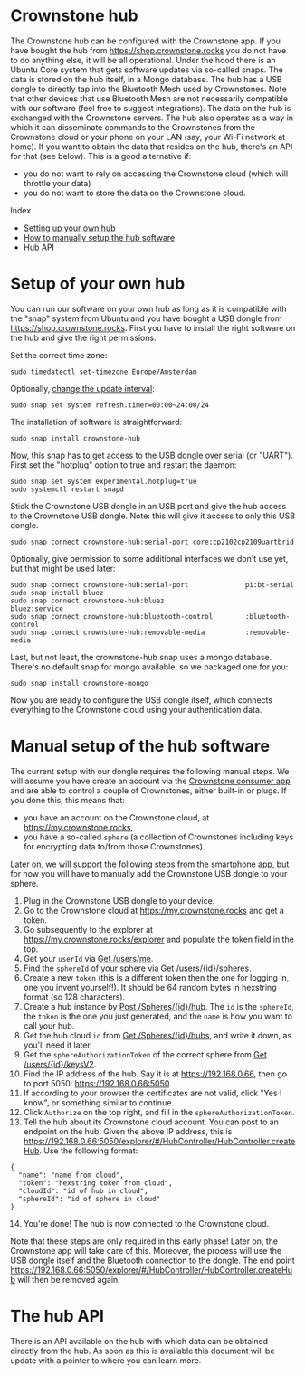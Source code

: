 # Crownstone hub

The Crownstone hub can be configured with the Crownstone app. If you have bought the hub from <https://shop.crownstone.rocks> you do not have to do anything else, 
it will be all operational. Under the hood there is an Ubuntu Core system that gets software updates via so-called snaps. The data is stored on the hub itself,
in a Mongo database. The hub has a USB dongle to directly tap into the Bluetooth Mesh used by Crownstones. Note that other devices that use Bluetooth Mesh 
are not necessarily compatible with our software (feel free to suggest integrations). The data on the hub is exchanged with the Crownstone servers. The hub also 
operates as a way in which it can disseminate commands to the Crownstones from the Crownstone cloud or your phone on your LAN (say, your Wi-Fi network at home). 
If you want to obtain the data that resides on the hub, there's an API for that (see below). This is a good alternative if:
* you do not want to rely on accessing the Crownstone cloud (which will throttle your data)
* you do not want to store the data on the Crownstone cloud.

Index

- [Setting up your own hub](#own_hub)
- [How to manually setup the hub software](#manual_setup)
- [Hub API](#api)

<a name="own_hub"></a>
# Setup of your own hub

You can run our software on your own hub as long as it is compatible with the "snap" system from Ubuntu and you have bought a USB dongle 
from <https://shop.crownstone.rocks>. First you have to install the right software on the hub and give the right permissions.

Set the correct time zone:

    sudo timedatectl set-timezone Europe/Amsterdam

Optionally, [change the update interval](https://snapcraft.io/docs/keeping-snaps-up-to-date):

    sudo snap set system refresh.timer=00:00~24:00/24

The installation of software is straightforward:

    sudo snap install crownstone-hub

Now, this snap has to get access to the USB dongle over serial (or "UART"). First set the "hotplug" option to true and restart the daemon:

    sudo snap set system experimental.hotplug=true
    sudo systemctl restart snapd

Stick the Crownstone USB dongle in an USB port and give the hub access to the Crownstone USB dongle. Note: this will give it access to only this USB dongle.

    sudo snap connect crownstone-hub:serial-port core:cp2102cp2109uartbrid

Optionally, give permission to some additional interfaces we don't use yet, but that might be used later:

    sudo snap connect crownstone-hub:serial-port              pi:bt-serial
    sudo snap install bluez
    sudo snap connect crownstone-hub:bluez                    bluez:service
    sudo snap connect crownstone-hub:bluetooth-control        :bluetooth-control
    sudo snap connect crownstone-hub:removable-media          :removable-media

Last, but not least, the crownstone-hub snap uses a mongo database. There's no default snap for mongo available, so we packaged one for you:

    sudo snap install crownstone-mongo

Now you are ready to configure the USB dongle itself, which connects everything to the Crownstone cloud using your authentication data.

<a name="manual_setup"></a>
# Manual setup of the hub software

The current setup with our dongle requires the following manual steps. We will assume you have create an account via the [Crownstone consumer app](https://crownstone.rocks/app/)
and are able to control a couple of Crownstones, either built-in or plugs. If you done this, this means that:
* you have an account on the Crownstone cloud, at <https://my.crownstone.rocks>,
* you have a so-called `sphere` (a collection of Crownstones including keys for encrypting data to/from those Crownstones). 

Later on, we will support the following steps from the smartphone app, but for now you will have to manually add the Crownstone USB dongle to your sphere.

1. Plug in the Crownstone USB dongle to your device.
2. Go to the Crownstone cloud at <https://my.crownstone.rocks> and get a token.
3. Go subsequently to the explorer at <https://my.crownstone.rocks/explorer> and populate the token field in the top.
4. Get your `userId` via [Get /users/me](https://cloud.crownstone.rocks/explorer/#!/user/user_me).
5. Find the `sphereId` of your sphere via [Get /users/{id}/spheres](https://cloud.crownstone.rocks/explorer/#!/user/user_spheres).
6. Create a new `token` (this is a different token then the one for logging in, one you invent yourself!). It should be 64 random bytes in hexstring format (so 128 characters).
7. Create a hub instance by [Post /Spheres/{id}/hub](https://cloud.crownstone.rocks/explorer/#!/Sphere/Sphere_createHub). The `id` is the `sphereId`, the `token` is the one you just generated, and the `name` is how you want to call your hub.
8. Get the hub cloud `id` from [Get /Spheres/{id}/hubs](https://my.crownstone.rocks/explorer/#!/Sphere/Sphere_prototype_get_hubs), and write it down, as you'll need it later.
9. Get the `sphereAuthorizationToken` of the correct sphere from [Get /users/{id}/keysV2](https://my.crownstone.rocks/explorer/#!/user/user_getEncryptionKeysV2).
10. Find the IP address of the hub. Say it is at <https://192.168.0.66>, then go to port 5050: <https://192.168.0.66:5050>.
11. If according to your browser the certificates are not valid, click "Yes I know", or something similar to continue.
12. Click `Authorize` on the top right, and fill in the `sphereAuthorizationToken`.
13. Tell the hub about its Crownstone cloud account. You can post to an endpoint on the hub. Given the above IP address, this is <https://192.168.0.66:5050/explorer/#/HubController/HubController.createHub>. Use the following format:
  ```
  {
    "name": "name from cloud",
    "token": "hexstring token from cloud",
    "cloudId": "id of hub in cloud",
    "sphereId": "id of sphere in cloud"
  }
  ```
14. You're done! The hub is now connected to the Crownstone cloud.

Note that these steps are only required in this early phase! Later on, the Crownstone app will take care of this. Moreover, the process will use the USB dongle itself and the Bluetooth connection to the dongle. The end point <https://192.168.0.66:5050/explorer/#/HubController/HubController.createHub> will then be removed again.

<a name="api"></a>
# The hub API

There is an API available on the hub with which data can be obtained directly from the hub. As soon as this is available this document will be update with a pointer to where you can learn more.
